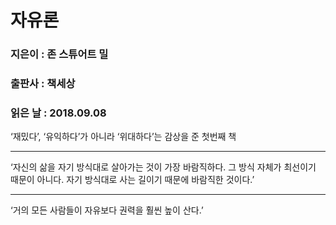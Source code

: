 # 자유론
### 지은이 : 존 스튜어트 밀
### 출판사 : 책세상
### 읽은 날 : 2018.09.08

‘재밌다’, ‘유익하다’가 아니라 ‘위대하다’는 감상을 준 첫번째 책

-------------------------------------------------------

‘자신의 삶을 자기 방식대로 살아가는 것이 가장 바람직하다. 그 방식 자체가 최선이기 때문이 아니다. 자기 방식대로 사는 길이기 때문에 바람직한 것이다.’

-------------------------------------------------------

‘거의 모든 사람들이 자유보다 권력을 훨씬 높이 산다.’